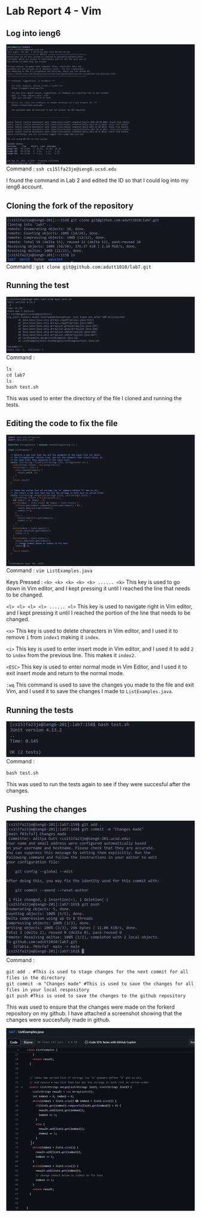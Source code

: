 # Lab Report 4 - Vim

## Log into ieng6 
![image](images/lr4a.png)
Command : `ssh cs15lfa23je@ieng6.ucsd.edu`

I found the command in Lab 2 and edited the ID so that I could log into my ieng6 account.


## Cloning the fork of the repository
![image](images/lr4c.png)
Command : `git clone git@github.com:adutt1010/lab7.git`


## Running the test
![image](images/lr4.png)
Command :
``` 
ls
cd lab7
ls
bash test.sh
```
This was used to enter the directory of the file I cloned and running the tests.


## Editing the code to fix the file
![image](images/labrep4D.png)
Command :
`vim ListExamples.java `

Keys Pressed :
`<k> <k> <k> <k> <k> ...... <k>` This key is used to go down in Vim editor, and I kept pressing it until I reached the line that needs to be changed.

`<l> <l> <l> <l> ...... <l>` This key is used to navigate right in Vim editor, and I kept pressing it until I reached the portion of the line that needs to be changed.

`<x>` This key is used to delete characters in Vim editor, and I used it to remove `1` from `index1` making it `index`.

`<i>` This key is used to enter insert mode in Vim editor, and I used it to add `2` to `index` from the previous line. This makes it `index2`.

`<ESC>` This key is used to enter normal mode in Vim Editor, and I used it to exit insert mode and return to the normal mode.

`:wq` This command is used to save the changes you made to the file and exit Vim, and I used it to save the changes I made to `ListExamples.java`.


## Running the tests
![image](images/labrep4A.png)
Command :
```
bash test.sh
```
This was used to run the tests again to see if they were succesful after the changes.

## Pushing the changes
![image](images/labrep4B.png)
Command :
```
git add . #This is used to stage changes for the next commit for all files in the directory 
git commit -m "Changes made" #This is used to save the changes for all files in your local respository
git push #This is used to save the changes to the github repository
```
This was used to ensure that the changes were made on the forkerd repository on my github. I have attached a screenshot showing that the changes were succesfully made in github.

![image](images/labrep413.png)
